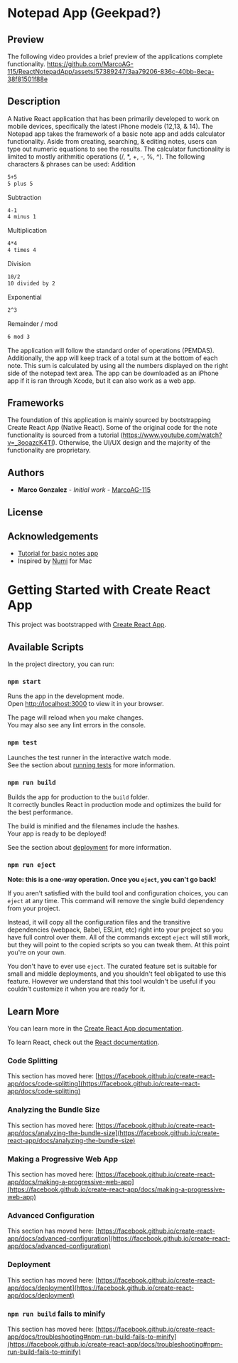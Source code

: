 # Notepad App (Geekpad?)

## Preview

The following video provides a brief preview of the applications complete functionality.
https://github.com/MarcoAG-115/ReactNotepadApp/assets/57389247/3aa79206-836c-40bb-8eca-38f81501f88e

## Description

A Native React application that has been primarily developed to work on mobile devices, specifically the latest iPhone models (12,13, & 14). The Notepad app takes the framework of a basic note app and adds calculator functionality. Aside from creating, searching, & editing notes, users can type out numeric equations to see the results. The calculator functionality is limited to mostly arithmitic operations (/, *, +, -, %, ^).
The following characters & phrases can be used:
Addition
```bash
5+5
5 plus 5
```
Subtraction
```bash
4-1
4 minus 1
```
Multiplication
```bash
4*4
4 times 4
```
Division
```bash
10/2
10 divided by 2
```
Exponential
```bash
2^3
```
Remainder / mod
```bash
6 mod 3
```
 The application will follow the standard order of operations (PEMDAS). Additionally, the app will keep track of a total sum at the bottom of each note. This sum is calculated by using all the numbers displayed on the right side of the notepad text area. The app can be downloaded as an iPhone app if it is ran through Xcode, but it can also work as a web app.

## Frameworks

The foundation of this application is mainly sourced by bootstrapping Create React App (Native React). Some of the original code for the note functionality is sourced from a tutorial (https://www.youtube.com/watch?v=_3ooazcK4TI). Otherwise, the UI/UX design and the majority of the functionality are proprietary.

## Authors
* **Marco Gonzalez** - *Initial work* - [MarcoAG-115](https://github.com/MarcoAG-115)

## License

## Acknowledgements
* [Tutorial for basic notes app](https://www.youtube.com/watch?v=_3ooazcK4TI)
* Inspired by [Numi](https://numi.app/) for Mac


# Getting Started with Create React App

This project was bootstrapped with [Create React App](https://github.com/facebook/create-react-app).

## Available Scripts

In the project directory, you can run:

### `npm start`

Runs the app in the development mode.\
Open [http://localhost:3000](http://localhost:3000) to view it in your browser.

The page will reload when you make changes.\
You may also see any lint errors in the console.

### `npm test`

Launches the test runner in the interactive watch mode.\
See the section about [running tests](https://facebook.github.io/create-react-app/docs/running-tests) for more information.

### `npm run build`

Builds the app for production to the `build` folder.\
It correctly bundles React in production mode and optimizes the build for the best performance.

The build is minified and the filenames include the hashes.\
Your app is ready to be deployed!

See the section about [deployment](https://facebook.github.io/create-react-app/docs/deployment) for more information.

### `npm run eject`

**Note: this is a one-way operation. Once you `eject`, you can't go back!**

If you aren't satisfied with the build tool and configuration choices, you can `eject` at any time. This command will remove the single build dependency from your project.

Instead, it will copy all the configuration files and the transitive dependencies (webpack, Babel, ESLint, etc) right into your project so you have full control over them. All of the commands except `eject` will still work, but they will point to the copied scripts so you can tweak them. At this point you're on your own.

You don't have to ever use `eject`. The curated feature set is suitable for small and middle deployments, and you shouldn't feel obligated to use this feature. However we understand that this tool wouldn't be useful if you couldn't customize it when you are ready for it.

## Learn More

You can learn more in the [Create React App documentation](https://facebook.github.io/create-react-app/docs/getting-started).

To learn React, check out the [React documentation](https://reactjs.org/).

### Code Splitting

This section has moved here: [https://facebook.github.io/create-react-app/docs/code-splitting](https://facebook.github.io/create-react-app/docs/code-splitting)

### Analyzing the Bundle Size

This section has moved here: [https://facebook.github.io/create-react-app/docs/analyzing-the-bundle-size](https://facebook.github.io/create-react-app/docs/analyzing-the-bundle-size)

### Making a Progressive Web App

This section has moved here: [https://facebook.github.io/create-react-app/docs/making-a-progressive-web-app](https://facebook.github.io/create-react-app/docs/making-a-progressive-web-app)

### Advanced Configuration

This section has moved here: [https://facebook.github.io/create-react-app/docs/advanced-configuration](https://facebook.github.io/create-react-app/docs/advanced-configuration)

### Deployment

This section has moved here: [https://facebook.github.io/create-react-app/docs/deployment](https://facebook.github.io/create-react-app/docs/deployment)

### `npm run build` fails to minify

This section has moved here: [https://facebook.github.io/create-react-app/docs/troubleshooting#npm-run-build-fails-to-minify](https://facebook.github.io/create-react-app/docs/troubleshooting#npm-run-build-fails-to-minify)
